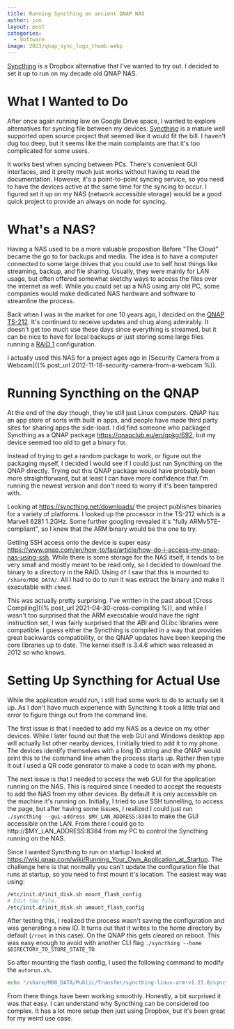 ```yaml
---
title: Running Syncthing on ancient QNAP NAS
author: jon
layout: post
categories:
  - Software
image: 2023/qnap_sync_logo_thumb.webp
---
```


[Syncthing](https://syncthing.net/) is a Dropbox alternative that I've wanted to try out. I decided to set it up to run on my decade old QNAP NAS.

# What I Wanted to Do

After once again running low on Google Drive space, I wanted to explore alternatives for syncing file between my devices. [Syncthing](https://syncthing.net/) is a mature well supported open source project that seemed like it would fit the bill. I haven't dug too deep, but it seems like the main complaints are that it's too complicated for some users.

It works best when syncing between PCs. There's convenient GUI interfaces, and it pretty much just works without having to read the documentation. However, it's a point-to-point syncing service, so you need to have the devices active at the same time for the syncing to occur. I figured set it up on my NAS (network accessible storage) would be a good quick project to provide an always on node for syncing.

# What's a NAS?

Having a NAS used to be a more valuable proposition Before "The Cloud" became the go to for backups and media. The idea is to have a computer connected to some large drives that you could use to self host things like streaming, backup, and file sharing. Usually, they were mainly for LAN usage, but often offered somewhat sketchy ways to access the files over the internet as well. While you could set up a NAS using any old PC, some companies would make dedicated NAS hardware and software to streamline the process.

Back when I was in the market for one 10 years ago, I decided on the [QNAP TS-212](https://www.qnap.com/en-us/product/ts-212). It's continued to receive updates and chug along admirably. It doesn't get too much use these days since everything is streamed, but it can be nice to have for local backups or just storing some large files running a [RAID 1](https://en.wikipedia.org/wiki/Standard_RAID_levels#RAID_1) configuration.

I actually used this NAS for a project ages ago in [Security Camera from a Webcam]({% post_url 2012-11-18-security-camera-from-a-webcam %}).

# Running Syncthing on the QNAP

At the end of the day though, they're still just Linux computers. QNAP has an app store of sorts with built in apps, and people have made third party sites for sharing apps the side-load. I did find someone who packaged Syncthing as a QNAP package <https://qnapclub.eu/en/qpkg/692>, but my device seemed too old to get a binary for.

Instead of trying to get a random package to work, or figure out the packaging myself, I decided I would see if I could just run Syncthing on the QNAP directly. Trying out this QNAP package would have probably been more straightforward, but at least I can have more confidence that I'm running the newest version and don't need to worry if it's been tampered with.

Looking at <https://syncthing.net/downloads/> the project publishes binaries for a variety of platforms. I looked up the processor in the TS-212 which is a Marvell 6281 1.2GHz. Some further googling revealed it's "fully ARMv5TE-compliant", so I knew that the ARM binary would be the one to try.

Getting SSH access onto the device is super easy <https://www.qnap.com/en/how-to/faq/article/how-do-i-access-my-qnap-nas-using-ssh>. While there is some storage for the NAS itself, it tends to be very small and mostly meant to be read only, so I decided to download the binary to a directory in the RAID. Using `df` I saw that this is mounted to `/share/MD0_DATA/`. All I had to do to run it was extract the binary and make it executable with `chmod`.

This was actually pretty surprising. I've written in the past about [Cross Compiling]({% post_url 2021-04-30-cross-compiling %}), and while I wasn't too surprised that the ARM executable would have the right instruction set, I was fairly surprised that the ABI and GLibc libraries were compatible. I guess either the Syncthing is compiled in a way that provides great backwards compatibility, or the QNAP updates have been keeping the core libraries up to date. The kernel itself is 3.4.6 which was released in 2012 so who knows.

# Setting Up Syncthing for Actual Use

While the application would run, I still had some work to do to actually set it up. As I don't have much experience with Syncthing it took a little trial and error to figure things out from the command line.

The first issue is that I needed to add my NAS as a device on my other devices. While I later found out that the web GUI and Windows desktop app will actually list other nearby devices, I initially tried to add it to my phone. The devices identify themselves with a long ID string and the QNAP would print this to the command line when the process starts up. Rather then type it out I used a QR code generator to make a code to scan with my phone.

The next issue is that I needed to access the web GUI for the application running on the NAS. This is required since I needed to accept the requests to add the NAS from my other devices. By default it is only accessible on the machine it's running on. Initially, I tried to use SSH tunnelling, to access the page, but after having some issues, I realized I could just run `./syncthing --gui-address $MY_LAN_ADDRESS:8384` to make the GUI accessible on the LAN. From there I could go to http://$MY_LAN_ADDRESS:8384 from my PC to control the Syncthing running on the NAS.

Since I wanted Syncthing to run on startup I looked at <https://wiki.qnap.com/wiki/Running_Your_Own_Application_at_Startup>. The challenge here is that normally you can't update the configuration file that runs at startup, so you need to first mount it's location. The easiest way was using:

```bash
/etc/init.d/init_disk.sh mount_flash_config
# Edit the file.
/etc/init.d/init_disk.sh umount_flash_config
```

After testing this, I realized the process wasn't saving the configuration and was generating a new ID. It turns out that it writes to the home directory by default (`/root` in this case). On the QNAP this gets cleared on reboot. This was easy enough to avoid with another CLI flag `./syncthing --home $DIRECTORY_TO_STORE_STATE_TO`

So after mounting the flash config, I used the following command to modify the `autorun.sh`.

```bash
echo "/share/MD0_DATA/Public/Transfer/syncthing-linux-arm-v1.23.0/syncthing --home /share/MD0_DATA/Public/Transfer/syncthing-linux-arm-v1.23.0 --gui-address $MY_LAN_ADDRESS:8384" >> /tmp/nasconfig_tmp/autorun.sh
```

From there things have been working smoothly. Honestly, a bit surprised it was that easy. I can understand why Syncthing can be considered too complex. It has a lot more setup then just using Dropbox, but it's been great for my weird use case.
